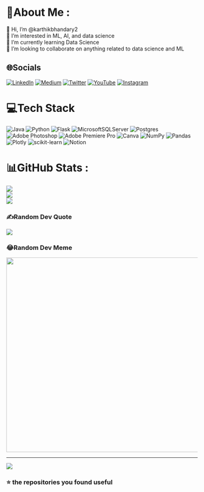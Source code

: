 # 💫About Me :
👋 Hi, I’m @karthikbhandary2\
👀 I’m interested in ML, AI, and data science\
🌱 I’m currently learning Data Science\
💞️ I’m looking to collaborate on anything related to data science and ML

## 🌐Socials
[![LinkedIn](https://img.shields.io/badge/LinkedIn-%230077B5.svg?logo=linkedin&logoColor=white)](https://linkedin.com/in/karthikbhandary2) [![Medium](https://img.shields.io/badge/Medium-12100E?logo=medium&logoColor=white)](https://medium.com/@karthikbhandary2) [![Twitter](https://img.shields.io/badge/Twitter-%231DA1F2.svg?logo=Twitter&logoColor=white)](https://twitter.com/karthik__2) [![YouTube](https://img.shields.io/badge/YouTube-%23FF0000.svg?logo=YouTube&logoColor=white)](https://youtube.com/c/KarthikBhandary) [![Instagram](https://img.shields.io/badge/Instagram-ff69b4.svg?logo=Instagram&logoColor=white)](https://www.instagram.com/karthikbhandary2/)

# 💻Tech Stack
![Java](https://img.shields.io/badge/java-%23ED8B00.svg?style=for-the-badge&logo=java&logoColor=white) ![Python](https://img.shields.io/badge/python-3670A0?style=for-the-badge&logo=python&logoColor=ffdd54) ![Flask](https://img.shields.io/badge/flask-%23000.svg?style=for-the-badge&logo=flask&logoColor=white) ![MicrosoftSQLServer](https://img.shields.io/badge/Microsoft%20SQL%20Sever-CC2927?style=for-the-badge&logo=microsoft%20sql%20server&logoColor=white) ![Postgres](https://img.shields.io/badge/postgres-%23316192.svg?style=for-the-badge&logo=postgresql&logoColor=white) ![Adobe Photoshop](https://img.shields.io/badge/adobephotoshop-%2331A8FF.svg?style=for-the-badge&logo=adobephotoshop&logoColor=white) ![Adobe Premiere Pro](https://img.shields.io/badge/Adobe%20Premiere%20Pro-9999FF.svg?style=for-the-badge&logo=Adobe%20Premiere%20Pro&logoColor=white) ![Canva](https://img.shields.io/badge/Canva-%2300C4CC.svg?style=for-the-badge&logo=Canva&logoColor=white) ![NumPy](https://img.shields.io/badge/numpy-%23013243.svg?style=for-the-badge&logo=numpy&logoColor=white) ![Pandas](https://img.shields.io/badge/pandas-%23150458.svg?style=for-the-badge&logo=pandas&logoColor=white) ![Plotly](https://img.shields.io/badge/Plotly-%233F4F75.svg?style=for-the-badge&logo=plotly&logoColor=white) ![scikit-learn](https://img.shields.io/badge/scikit--learn-%23F7931E.svg?style=for-the-badge&logo=scikit-learn&logoColor=white) ![Notion](https://img.shields.io/badge/Notion-%23000000.svg?style=for-the-badge&logo=notion&logoColor=white)
# 📊GitHub Stats :
![](https://github-readme-stats.vercel.app/api?username=karthikbhandary2&theme=blue-green&hide_border=false&include_all_commits=false&count_private=false)<br/>
![](https://github-readme-streak-stats.herokuapp.com/?user=karthikbhandary2&theme=blue-green&hide_border=false)<br/>
![](https://github-readme-stats.vercel.app/api/top-langs/?username=karthikbhandary2&theme=blue-green&hide_border=false&include_all_commits=false&count_private=false&layout=compact)

### ✍️Random Dev Quote
![](https://quotes-github-readme.vercel.app/api?type=horizontal&theme=radical)

### 😂Random Dev Meme
<img src="https://random-memer.herokuapp.com/" width="512px"/>

---
[![](https://visitcount.itsvg.in/api?id=karthikbhandary2&icon=0&color=0)](https://visitcount.itsvg.in)
### ⭐ the repositories you found useful
